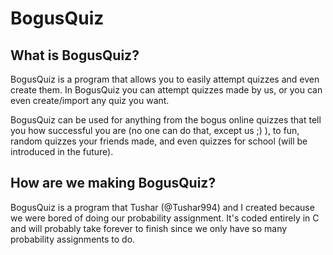 # BogusQuiz

## What is BogusQuiz?

BogusQuiz is a program that allows you to easily attempt quizzes and even create them. In BogusQuiz you can attempt quizzes made by us, or you can even create/import any quiz you want.

BogusQuiz can be used for anything from the bogus online quizzes that tell you how successful you are (no one can do that, except us ;) ), to fun, random quizzes your friends made, and even quizzes for school (will be introduced in the future).

## How are we making BogusQuiz?

BogusQuiz is a program that Tushar (@Tushar994) and I created because we were bored of doing our probability assignment. It's coded entirely in C and will probably take forever to finish since we only have so many probability assignments to do.
